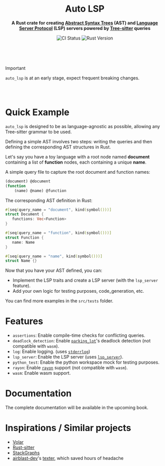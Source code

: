 <div align="center" style="padding-bottom: 50px">
  <h1>Auto LSP</h1>
  <p>
    <strong>A Rust crate for creating <a href="https://en.wikipedia.org/wiki/Abstract_syntax_tree">Abstract Syntax Trees</a> (AST)
and <a href="https://microsoft.github.io/language-server-protocol/">Language Server Protocol</a> (LSP) servers powered by <a href="https://tree-sitter.github.io/tree-sitter/">Tree-sitter</a> queries</strong>
  </p>

![CI Status](https://github.com/adclz/auto-lsp/actions/workflows/ci.yml/badge.svg)
![Rust Version](https://img.shields.io/badge/rustc-1.83.0%2B-orange)

</div>
<div style = "padding-bottom: 30px;">

> [!IMPORTANT]
> `auto_lsp` is at an early stage, expect frequent breaking changes. 

</div>

# Quick Example

`auto_lsp` is designed to be as language-agnostic as possible, allowing any Tree-sitter grammar to be used.

Defining a simple AST involves two steps: writing the queries and then defining the corresponding AST structures in Rust.

Let's say you have a toy language with a root node named **document** containing a list of **function** nodes, each containing a unique **name**.

A simple query file to capture the root document and function names:

```lisp
(document) @document
(function
    (name) @name) @function
```

The corresponding AST definition in Rust:

```rust
#[seq(query_name = "document", kind(symbol()))]
struct Document {
   functions: Vec<Function>
}

#[seq(query_name = "function", kind(symbol()))]
struct Function {
   name: Name
}

#[seq(query_name = "name", kind(symbol()))]
struct Name {}  
```

Now that you have your AST defined, you can:
 - Implement the LSP traits and create a LSP server (with the `lsp_server` feature).
 - Add your own logic for testing purposes, code_generation, etc.

You can find more examples in the `src/tests` folder.

# Features

- `assertions`: Enable compile-time checks for conflicting queries.
- `deadlock_detection`: Enable [`parking_lot`](https://crates.io/crates/parking_lot)'s deadlock detection (not compatible with `wasm`).
- `log`: Enable logging. (uses [`stderrlog`](https://crates.io/crates/stderrlog))
- `lsp_server`: Enable the LSP server (uses [`lsp_server`](https://crates.io/crates/lsp-server)).
- `python_test`: Enable the python workspace mock for testing purposes.
- `rayon`: Enable [`rayon`](https://crates.io/crates/rayon) support (not compatible with `wasm`).
- `wasm`: Enable wasm support.

# Documentation

The complete documentation will be available in the upcoming book.

# Inspirations / Similar projects

- [Volar](https://volarjs.dev/)
- [Rust-sitter](https://github.com/hydro-project/rust-sitter)
- [StackGraphs](https://github.com/github/stack-graphs)
- [airblast-dev](https://github.com/airblast-dev)'s [texter](https://github.com/airblast-dev/texter), which saved hours of headache